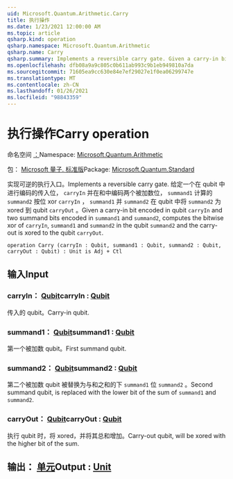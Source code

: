 ```yaml
---
uid: Microsoft.Quantum.Arithmetic.Carry
title: 执行操作
ms.date: 1/23/2021 12:00:00 AM
ms.topic: article
qsharp.kind: operation
qsharp.namespace: Microsoft.Quantum.Arithmetic
qsharp.name: Carry
qsharp.summary: Implements a reversible carry gate. Given a carry-in bit encoded in qubit `carryIn` and two summand bits encoded in `summand1` and `summand2`, computes the bitwise xor of `carryIn`, `summand1` and `summand2` in the qubit `summand2` and the carry-out is xored to the qubit `carryOut`.
ms.openlocfilehash: dfb08a9a9c805c0b611ab993c9b1eb949810a7da
ms.sourcegitcommit: 71605ea9cc630e84e7ef29027e1f0ea06299747e
ms.translationtype: MT
ms.contentlocale: zh-CN
ms.lasthandoff: 01/26/2021
ms.locfileid: "98843359"
---
```

# <a name="carry-operation"></a><span data-ttu-id="da501-102">执行操作</span><span class="sxs-lookup"><span data-stu-id="da501-102">Carry operation</span></span>

<span data-ttu-id="da501-103">命名空间 [：](xref:Microsoft.Quantum.Arithmetic)</span><span class="sxs-lookup"><span data-stu-id="da501-103">Namespace: [Microsoft.Quantum.Arithmetic](xref:Microsoft.Quantum.Arithmetic)</span></span>

<span data-ttu-id="da501-104">包： [Microsoft 量子. 标准版](https://nuget.org/packages/Microsoft.Quantum.Standard)</span><span class="sxs-lookup"><span data-stu-id="da501-104">Package: [Microsoft.Quantum.Standard](https://nuget.org/packages/Microsoft.Quantum.Standard)</span></span>


<span data-ttu-id="da501-105">实现可逆的执行入口。</span><span class="sxs-lookup"><span data-stu-id="da501-105">Implements a reversible carry gate.</span></span> <span data-ttu-id="da501-106">给定一个在 qubit 中进行编码的传入位， `carryIn` 并在和中编码两个被加数位， `summand1` 计算的 `summand2` 按位 xor `carryIn` ， `summand1` 并 `summand2` 在 qubit 中将 `summand2` 为 xored 到 qubit `carryOut` 。</span><span class="sxs-lookup"><span data-stu-id="da501-106">Given a carry-in bit encoded in qubit `carryIn` and two summand bits encoded in `summand1` and `summand2`, computes the bitwise xor of `carryIn`, `summand1` and `summand2` in the qubit `summand2` and the carry-out is xored to the qubit `carryOut`.</span></span>

```qsharp
operation Carry (carryIn : Qubit, summand1 : Qubit, summand2 : Qubit, carryOut : Qubit) : Unit is Adj + Ctl
```


## <a name="input"></a><span data-ttu-id="da501-107">输入</span><span class="sxs-lookup"><span data-stu-id="da501-107">Input</span></span>

### <a name="carryin--qubit"></a><span data-ttu-id="da501-108">carryIn： [Qubit](xref:microsoft.quantum.lang-ref.qubit)</span><span class="sxs-lookup"><span data-stu-id="da501-108">carryIn : [Qubit](xref:microsoft.quantum.lang-ref.qubit)</span></span>

<span data-ttu-id="da501-109">传入的 qubit。</span><span class="sxs-lookup"><span data-stu-id="da501-109">Carry-in qubit.</span></span>


### <a name="summand1--qubit"></a><span data-ttu-id="da501-110">summand1： [Qubit](xref:microsoft.quantum.lang-ref.qubit)</span><span class="sxs-lookup"><span data-stu-id="da501-110">summand1 : [Qubit](xref:microsoft.quantum.lang-ref.qubit)</span></span>

<span data-ttu-id="da501-111">第一个被加数 qubit。</span><span class="sxs-lookup"><span data-stu-id="da501-111">First summand qubit.</span></span>


### <a name="summand2--qubit"></a><span data-ttu-id="da501-112">summand2： [Qubit](xref:microsoft.quantum.lang-ref.qubit)</span><span class="sxs-lookup"><span data-stu-id="da501-112">summand2 : [Qubit](xref:microsoft.quantum.lang-ref.qubit)</span></span>

<span data-ttu-id="da501-113">第二个被加数 qubit 被替换为与和之和的下 `summand1` 位 `summand2` 。</span><span class="sxs-lookup"><span data-stu-id="da501-113">Second summand qubit, is replaced with the lower bit of the sum of `summand1` and `summand2`.</span></span>


### <a name="carryout--qubit"></a><span data-ttu-id="da501-114">carryOut： [Qubit](xref:microsoft.quantum.lang-ref.qubit)</span><span class="sxs-lookup"><span data-stu-id="da501-114">carryOut : [Qubit](xref:microsoft.quantum.lang-ref.qubit)</span></span>

<span data-ttu-id="da501-115">执行 qubit 时，将 xored，并将其总和增加。</span><span class="sxs-lookup"><span data-stu-id="da501-115">Carry-out qubit, will be xored with the higher bit of the sum.</span></span>



## <a name="output--unit"></a><span data-ttu-id="da501-116">输出： [单元](xref:microsoft.quantum.lang-ref.unit)</span><span class="sxs-lookup"><span data-stu-id="da501-116">Output : [Unit](xref:microsoft.quantum.lang-ref.unit)</span></span>

